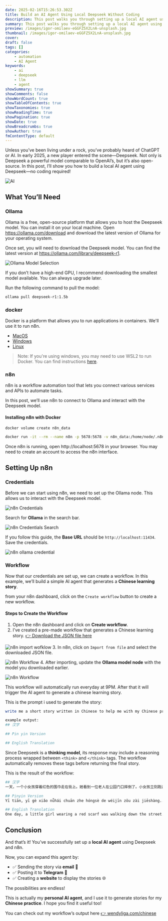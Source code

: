 ```yaml
---
date: 2025-02-16T15:26:53.302Z
title: Build an AI Agent Using Local Deepseek Without Coding
description: This post walks you through setting up a local AI agent using Ollama to host the LLM and n8n to automate workflows.
summary: This post walks you through setting up a local AI agent using Ollama to host the LLM and n8n to automate workflows.
preview: /images/igor-omilaev-eGGFZ5X2LnA-unsplash.jpg
thumbnail: /images/igor-omilaev-eGGFZ5X2LnA-unsplash.jpg
cover: 
draft: false
tags: []
categories:
    - automation
    - AI Agent
keywords:
    - ai
    - deepseek
    - llm
    - agent
showSummary: true
showComments: false
showWordCount: true
showTableOfContents: true
showTaxonomies: true
showReadingTime: true
showPagination: true
showDate: true
showBreadcrumbs: true
showAuthor: true
fmContentType: default
---
```


Unless you’ve been living under a rock, you’ve probably heard of ChatGPT or AI. In early 2025, a new player entered the scene—Deepseek. Not only is Deepseek a powerful model comparable to OpenAI’s, but it’s also open-source. In this post, I’ll show you how to build a local AI agent using Deepseek—no coding required!

![AI](/images/igor-omilaev-eGGFZ5X2LnA-unsplash.jpg "Photo by [Igor Omilaev](https://unsplash.com/@omilaev?utm_content=creditCopyText&utm_medium=referral&utm_source=unsplash) on [Unsplash](https://unsplash.com/photos/a-computer-chip-with-the-letter-a-on-top-of-it-eGGFZ5X2LnA?utm_content=creditCopyText&utm_medium=referral&utm_source=unsplash)")

## What You’ll Need
### Ollama
Ollama is a free, open-source platform that allows you to host the Deepseek model. You can install it on your local machine.
Open https://ollama.com/download and download the latest version of Ollama for your operating system.

Once set, you will need to download the Deepseek model. You can find the latest version at https://ollama.com/library/deepseek-r1.

![Ollama Model Selection](/images/ollama_model_selection.png)

If you don’t have a high-end GPU, I recommend downloading the smallest model available. You can always upgrade later.

Run the following command to pull the model:
```bash
ollama pull deepseek-r1:1.5b
```

### docker
Docker is a platform that allows you to run applications in containers. We'll use it to run n8n.
- [MacOS](https://docs.docker.com/desktop/setup/install/mac-install/)
- [Windows](https://docs.docker.com/desktop/setup/install/windows-install/)
- [Linux](https://docs.docker.com/engine/install/)

> Note: If you're using windows, you may need to use WSL2 to run Docker. You can find instructions [here](https://docs.docker.com/desktop/windows/wsl/).

### n8n
n8n is a workflow automation tool that lets you connect various services and APIs to automate tasks.

In this post, we’ll use n8n to connect to Ollama and interact with the Deepseek model.

#### Installing n8n with Docker
```bash
docker volume create n8n_data

docker run -it --rm --name n8n -p 5678:5678 -v n8n_data:/home/node/.n8n docker.n8n.io/n8nio/n8n
```

Once n8n is running, open http://localhost:5678 in your browser. You may need to create an account to access the n8n interface.

## Setting Up n8n
### Credentials
Before we can start using n8n, we need to set up the Ollama node. This allows us to interact with the Deepseek model.

![n8n Credentials](/images/credential.png)

Search for **Ollama** in the search bar.

![n8n Credentials Search](/images/search_credential.png)

If you follow this guide, the **Base URL** should be `http://localhost:11434`. Save the credentials.

![n8n ollama credential](/images/ollama_credential.png)

### Workflow
Now that our credentials are set up, we can create a workflow. In this example, we’ll build a simple AI agent that generates a **Chinese learning story**.

from your n8n dashboard, click on the `Create workflow` button to create a new workflow.

#### Steps to Create the Workflow

1. Open the n8n dashboard and click on **Create workflow**.
2. I’ve created a pre-made workflow that generates a Chinese learning story.
[👉 Download the JSON file here](json/Chinese_Story_Learning_AI_Agent.json)

![n8n import wofklow](/images/import_workflow.png)
3. In n8n, click on `Import from file` and select the downloaded JSON file.

![n8n Workflow](/images/update_ollama_model.png)
4. After importing, update the **Ollama model node** with the model you downloaded earlier.


![n8n Workflow](/images/example_workflow.png)

This workflow will automatically run everyday at 9PM. After that it will trigger the AI agent to generate a chinese learning story.

This is the prompt i used to generate the story:
```bash
write me a short story written in Chinese to help me with my Chinese practice. Include hanzi, then a pinyin version, then the English translation

example output: 
## 汉字

## Pin yin Version

## English Translation
```

Since Deepseek is a **thinking model**, its response may include a reasoning process wrapped between `<think>` and `</think>` tags. The workflow automatically removes these tags before returning the final story.

This is the result of the workflow:

```bash
## 汉字  
一天，一个小女孩穿着红色的围巾走在街上。她看到一位老人在公园门口摔倒了。小女孩立刻跑过去，扶起了老人。  

## Pinyin Version  
Yī tiān, yī gè xiǎo nǚhái chuān zhe hóngsè de wéijīn zǒu zài jiēshàng...  

## English Translation  
One day, a little girl wearing a red scarf was walking down the street. She saw an old man fall at the park entrance. The little girl ran over and helped him up...  
```

## Conclusion

And that’s it! You’ve successfully set up a **local AI agent** using Deepseek and n8n.

Now, you can expand this agent by:
- ✅ Sending the story via **email** 📧
- ✅ Posting it to **Telegram** 💬
- ✅ Creating a **website** to display the stories 🌐

The possibilities are endless!

This is actually my **personal AI agent**, and I use it to generate stories for my **Chinese practice**. I hope you find it useful too!

You can check out my workflow’s output here [👉 wendyliga.com/chinese](https://wendyliga.com/chinese/)